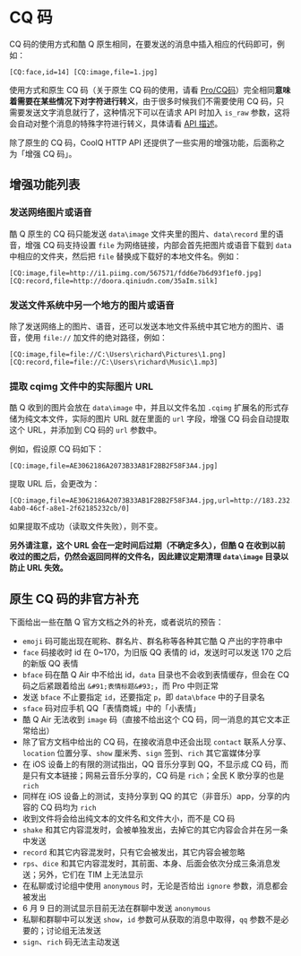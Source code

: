 # CQ 码

CQ 码的使用方式和酷 Q 原生相同，在要发送的消息中插入相应的代码即可，例如：

```
[CQ:face,id=14] [CQ:image,file=1.jpg]
```

使用方式和原生 CQ 码（关于原生 CQ 码的使用，请看 [Pro/CQ码](https://d.cqp.me/Pro/CQ%E7%A0%81)）完全相同**意味着需要在某些情况下对字符进行转义**，由于很多时候我们不需要使用 CQ 码，只需要发送文字消息就行了，这种情况下可以在请求 API 时加入 `is_raw` 参数，这将会自动对整个消息的特殊字符进行转义，具体请看 [API 描述](https://richardchien.github.io/coolq-http-api/#/API)。

除了原生的 CQ 码，CoolQ HTTP API 还提供了一些实用的增强功能，后面称之为「增强 CQ 码」。

## 增强功能列表

### 发送网络图片或语音

酷 Q 原生的 CQ 码只能发送 `data\image` 文件夹里的图片、`data\record` 里的语音，增强 CQ 码支持设置 `file` 为网络链接，内部会首先把图片或语音下载到 `data` 中相应的文件夹，然后把 `file` 替换成下载好的本地文件名。例如：

```
[CQ:image,file=http://i1.piimg.com/567571/fdd6e7b6d93f1ef0.jpg]
[CQ:record,file=http://doora.qiniudn.com/35aIm.silk]
```

### 发送文件系统中另一个地方的图片或语音

除了发送网络上的图片、语音，还可以发送本地文件系统中其它地方的图片、语音，使用 `file://` 加文件的绝对路径，例如：

```
[CQ:image,file=file://C:\Users\richard\Pictures\1.png]
[CQ:record,file=file://C:\Users\richard\Music\1.mp3]
```

### 提取 cqimg 文件中的实际图片 URL

酷 Q 收到的图片会放在 `data\image` 中，并且以文件名加 `.cqimg` 扩展名的形式存储为纯文本文件，实际的图片 URL 就在里面的 `url` 字段，增强 CQ 码会自动提取这个 URL，并添加到 CQ 码的 `url` 参数中。

例如，假设原 CQ 码如下：

```
[CQ:image,file=AE3062186A2073B33AB1F2BB2F58F3A4.jpg]
```

提取 URL 后，会更改为：

```
[CQ:image,file=AE3062186A2073B33AB1F2BB2F58F3A4.jpg,url=http://183.232.95.26/offpic_new/1002647525//8102132e-4ab0-46cf-a8e1-2f62185232cb/0]
```

如果提取不成功（读取文件失败），则不变。

**另外请注意，这个 URL 会在一定时间后过期（不确定多久），但酷 Q 在收到以前收过的图之后，仍然会返回同样的文件名，因此建议定期清理 `data\image` 目录以防止 URL 失效。**

## 原生 CQ 码的非官方补充

下面给出一些在酷 Q 官方文档之外的补充，或者说坑的预告：

- `emoji` 码可能出现在昵称、群名片、群名称等各种其它酷 Q 产出的字符串中
- `face` 码接收时 id 在 0~170，为旧版 QQ 表情的 id，发送时可以发送 170 之后的新版 QQ 表情
- `bface` 码在酷 Q Air 中不给出 id，`data` 目录也不会收到表情缓存，但会在 CQ 码之后紧跟着给出 `&#91;表情标题&#93;`，而 Pro 中则正常
- 发送 `bface` 不止要指定 `id`，还要指定 `p`，即 `data\bface` 中的子目录名
- `sface` 码对应手机 QQ「表情商城」中的「小表情」
- 酷 Q Air 无法收到 `image` 码（直接不给出这个 CQ 码，同一消息的其它文本正常给出）
- 除了官方文档中给出的 CQ 码，在接收消息中还会出现 `contact` 联系人分享、`location` 位置分享、`show` 厘米秀、`sign` 签到、`rich` 其它富媒体分享
- 在 iOS 设备上的有限的测试指出，QQ 音乐分享到 QQ，不显示成 CQ 码，而是只有文本链接；网易云音乐分享的，CQ 码是 `rich`；全民 K 歌分享的也是 `rich`
- 同样在 iOS 设备上的测试，支持分享到 QQ 的其它（非音乐）app，分享的内容的 CQ 码均为 `rich`
- 收到文件将会给出纯文本的文件名和文件大小，而不是 CQ 码
- `shake` 和其它内容混发时，会被单独发出，去掉它的其它内容会合并在另一条中发送
- `record` 和其它内容混发时，只有它会被发出，其它内容会被忽略
- `rps`、`dice` 和其它内容混发时，其前面、本身、后面会依次分成三条消息发送；另外，它们在 TIM 上无法显示
- 在私聊或讨论组中使用 `anonymous` 时，无论是否给出 `ignore` 参数，消息都会被发出
- 6 月 9 日的测试显示目前无法在群聊中发送 `anonymous`
- 私聊和群聊中可以发送 `show`，`id` 参数可从获取的消息中取得，`qq` 参数不是必要的；讨论组无法发送
- `sign`、`rich` 码无法主动发送
